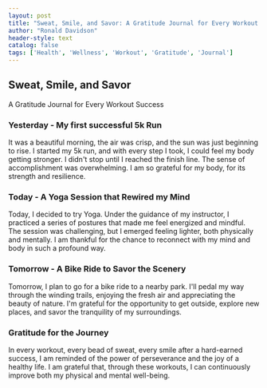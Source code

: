 ```yaml
---
layout: post
title: "Sweat, Smile, and Savor: A Gratitude Journal for Every Workout Success"
author: "Ronald Davidson"
header-style: text
catalog: false
tags: ['Health', 'Wellness', 'Workout', 'Gratitude', 'Journal']
---
```


## Sweat, Smile, and Savor

A Gratitude Journal for Every Workout Success

### Yesterday - My first successful 5k Run

It was a beautiful morning, the air was crisp, and the sun was just beginning to rise. I started my 5k run, and with every step I took, I could feel my body getting stronger. I didn't stop until I reached the finish line. The sense of accomplishment was overwhelming. I am so grateful for my body, for its strength and resilience.

### Today - A Yoga Session that Rewired my Mind

Today, I decided to try Yoga. Under the guidance of my instructor, I practiced a series of postures that made me feel energized and mindful. The session was challenging, but I emerged feeling lighter, both physically and mentally. I am thankful for the chance to reconnect with my mind and body in such a profound way.

### Tomorrow - A Bike Ride to Savor the Scenery

Tomorrow, I plan to go for a bike ride to a nearby park. I'll pedal my way through the winding trails, enjoying the fresh air and appreciating the beauty of nature. I'm grateful for the opportunity to get outside, explore new places, and savor the tranquility of my surroundings.

### Gratitude for the Journey

In every workout, every bead of sweat, every smile after a hard-earned success, I am reminded of the power of perseverance and the joy of a healthy life. I am grateful that, through these workouts, I can continuously improve both my physical and mental well-being.
